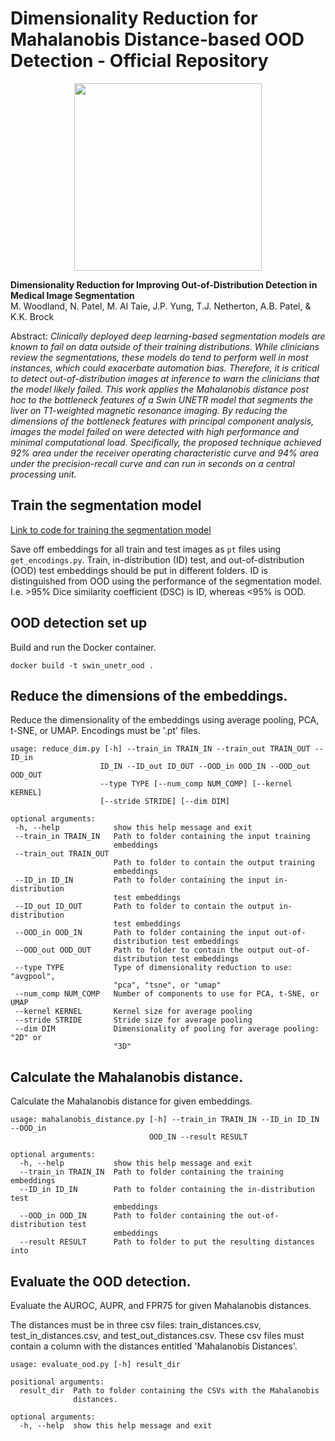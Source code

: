 # Dimensionality Reduction for Mahalanobis Distance-based OOD Detection - Official Repository

<p align='center'>
  <img src="https://github.mdanderson.org/Morfeus-Lab/swin_unetr_med_ood/blob/main/figures/figure3.png" width="300" height="300">
 </p>

**Dimensionality Reduction for Improving Out-of-Distribution Detection in Medical Image Segmentation**  
M. Woodland, N. Patel, M. Al Taie, J.P. Yung, T.J. Netherton, A.B. Patel, & K.K. Brock

Abstract: *Clinically deployed deep learning-based segmentation models are known to fail on data outside of their training distributions. While clinicians review the segmentations, these models do tend to perform well in most instances, which could exacerbate automation bias. Therefore, it is critical to detect out-of-distribution images at inference to warn the clinicians that the model likely failed. This work applies the Mahalanobis distance post hoc to the bottleneck features of a Swin UNETR model that segments the liver on T1-weighted magnetic resonance imaging. By reducing the dimensions of the bottleneck features with principal component analysis, images the model failed on were detected with high performance and minimal computational load. Specifically, the proposed technique achieved 92% area under the receiver operating characteristic curve and 94% area under the precision-recall curve and can run in seconds on a central processing unit.*

## Train the segmentation model
[Link to code for training the segmentation model](https://github.mdanderson.org/Morfeus-Lab/SMIT-Liver-Segmentation)

Save off embeddings for all train and test images as `pt` files using `get_encodings.py`. Train, in-distribution (ID) test, and out-of-distribution (OOD) test embeddings should be put in different folders. ID is distinguished from OOD using the performance of the segmentation model. I.e. >95% Dice similarity coefficient (DSC) is ID, whereas <95% is OOD.
 
## OOD detection set up

Build and run the Docker container.
```
docker build -t swin_unetr_ood .
```

## Reduce the dimensions of the embeddings.

Reduce the dimensionality of the embeddings using average pooling, PCA, t-SNE, or UMAP.
Encodings must be '.pt' files.

 ```
 usage: reduce_dim.py [-h] --train_in TRAIN_IN --train_out TRAIN_OUT --ID_in
                     ID_IN --ID_out ID_OUT --OOD_in OOD_IN --OOD_out OOD_OUT
                     --type TYPE [--num_comp NUM_COMP] [--kernel KERNEL]
                     [--stride STRIDE] [--dim DIM]

optional arguments:
  -h, --help            show this help message and exit
  --train_in TRAIN_IN   Path to folder containing the input training
                        embeddings
  --train_out TRAIN_OUT
                        Path to folder to contain the output training
                        embeddings
  --ID_in ID_IN         Path to folder containing the input in-distribution
                        test embeddings
  --ID_out ID_OUT       Path to folder to contain the output in-distribution
                        test embeddings
  --OOD_in OOD_IN       Path to folder containing the input out-of-
                        distribution test embeddings
  --OOD_out OOD_OUT     Path to folder to contain the output out-of-
                        distribution test embeddings
  --type TYPE           Type of dimensionality reduction to use: "avgpool",
                        "pca", "tsne", or "umap"
  --num_comp NUM_COMP   Number of components to use for PCA, t-SNE, or UMAP
  --kernel KERNEL       Kernel size for average pooling
  --stride STRIDE       Stride size for average pooling
  --dim DIM             Dimensionality of pooling for average pooling: "2D" or
                        "3D"
 ```

## Calculate the Mahalanobis distance.

Calculate the Mahalanobis distance for given embeddings.

```
usage: mahalanobis_distance.py [-h] --train_in TRAIN_IN --ID_in ID_IN --OOD_in
                               OOD_IN --result RESULT

optional arguments:
  -h, --help           show this help message and exit
  --train_in TRAIN_IN  Path to folder containing the training embeddings
  --ID_in ID_IN        Path to folder containing the in-distribution test
                       embeddings
  --OOD_in OOD_IN      Path to folder containing the out-of-distribution test
                       embeddings
  --result RESULT      Path to folder to put the resulting distances into
```

## Evaluate the OOD detection.

Evaluate the AUROC, AUPR, and FPR75 for given Mahalanobis distances.

The distances must be in three csv files: train_distances.csv, test_in_distances.csv, and test_out_distances.csv.
These csv files must contain a column with the distances entitled 'Mahalanobis Distances'.

```
usage: evaluate_ood.py [-h] result_dir

positional arguments:
  result_dir  Path to folder containing the CSVs with the Mahalanobis
              distances.

optional arguments:
  -h, --help  show this help message and exit
```
